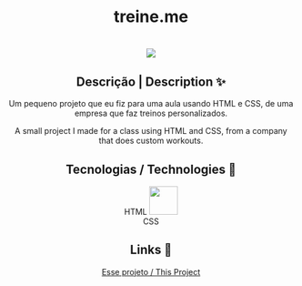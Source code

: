 <div align="center">
<h1>treine.me<h1>
<img src="https://github.com/gustavosd7/treine.me/assets/127472686/fc764c43-df41-4ade-b1ff-027f7270ebeb">

<h2>Descrição | Description ✨</h2>

<p>Um pequeno projeto que eu fiz para uma aula usando HTML e CSS, de uma empresa que faz treinos personalizados.</p>

<p>A small project I made for a class using HTML and CSS, from a company that does custom workouts.</p>

<h2>Tecnologias / Technologies 🚀</h2>
HTML <img src="https://github.com/gustavosd7/treine.me/assets/127472686/8a450ab9-5ff6-4e76-9860-db71b2509d55" style="width: 50px; height: 50px;"> <br>
CSS

<h2>Links 🔗</h2>
<p><a href="https://treine-me-two.vercel.app/">Esse projeto / This Project<a></p>
</div>
